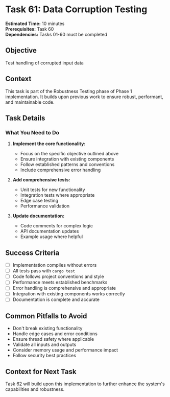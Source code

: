 # Task 61: Data Corruption Testing

**Estimated Time:** 10 minutes  
**Prerequisites:** Task 60  
**Dependencies:** Tasks 01-60 must be completed

## Objective
Test handling of corrupted input data

## Context
This task is part of the Robustness Testing phase of Phase 1 implementation. It builds upon previous work to ensure robust, performant, and maintainable code.

## Task Details

### What You Need to Do

1. **Implement the core functionality:**
   - Focus on the specific objective outlined above
   - Ensure integration with existing components
   - Follow established patterns and conventions
   - Include comprehensive error handling

2. **Add comprehensive tests:**
   - Unit tests for new functionality
   - Integration tests where appropriate
   - Edge case testing
   - Performance validation

3. **Update documentation:**
   - Code comments for complex logic
   - API documentation updates
   - Example usage where helpful

## Success Criteria
- [ ] Implementation compiles without errors
- [ ] All tests pass with `cargo test`
- [ ] Code follows project conventions and style
- [ ] Performance meets established benchmarks
- [ ] Error handling is comprehensive and appropriate
- [ ] Integration with existing components works correctly
- [ ] Documentation is complete and accurate

## Common Pitfalls to Avoid
- Don't break existing functionality
- Handle edge cases and error conditions
- Ensure thread safety where applicable
- Validate all inputs and outputs
- Consider memory usage and performance impact
- Follow security best practices

## Context for Next Task
Task 62 will build upon this implementation to further enhance the system's capabilities and robustness.
